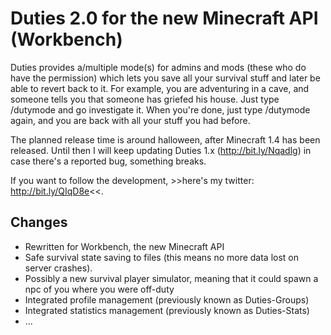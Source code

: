 Duties 2.0 for the new Minecraft API (Workbench)
================================================

Duties provides a/multiple mode(s) for admins and mods (these who do have the permission) which lets you save all your survival stuff and later be able to revert back to it. For example, you are adventuring in a cave, and someone tells you that someone has griefed his house. Just type /dutymode and go investigate it. When you're done, just type /dutymode again, and you are back with all your stuff you had before. 

The planned release time is around halloween, after Minecraft 1.4 has been released. Until then I will keep updating Duties 1.x (http://bit.ly/Nqadlg) in case there's a reported bug, something breaks. 


If you want to follow the development, >>here's my twitter: http://bit.ly/QIqD8e<<.

Changes
--------
* Rewritten for Workbench, the new Minecraft API
* Safe survival state saving to files (this means no more data lost on server crashes).
* Possibly a new survival player simulator, meaning that it could spawn a npc of you where you were off-duty
* Integrated profile management (previously known as Duties-Groups)
* Integrated statistics management (previously known as Duties-Stats)
* ...